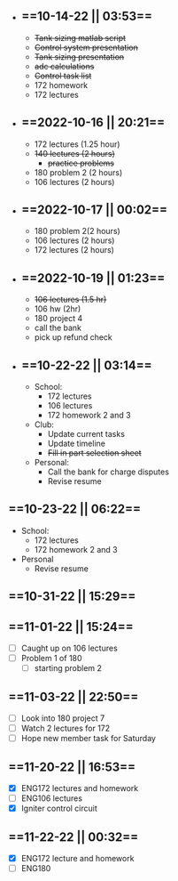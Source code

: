 - ## ==10-14-22   ||   03:53==
	- ~~Tank sizing matlab script~~
	- ~~Control system presentation~~
	- ~~Tank sizing presentation~~
	- ~~adc calculations~~
	- ~~Control task list~~
	- 172 homework
	- 172 lectures
- ## ==2022-10-16   ||   20:21==
	- 172 lectures (1.25 hour)
	- ~~140 lectures (2 hours)~~
		- ~~practice problems~~
	- 180 problem 2 (2 hours)
	- 106 lectures (2 hours)
- ## ==2022-10-17   ||   00:02==
	- 180 problem 2(2 hours)
	- 106 lectures (2 hours)
	- 172 lectures (2 hours)
- ## ==2022-10-19   ||   01:23==
	- ~~106 lectures (1.5 hr)~~
	- 106 hw (2hr)
	- 180 project 4
	- call the bank
	- pick up refund check
- ## ==10-22-22   ||   03:14==
	- School: 
		- 172 lectures
		- 106 lectures
		- 172 homework 2 and 3
	- Club:
		- Update current tasks
		- Update timeline
		- ~~Fill in part selection sheet~~
	- Personal:
		- Call the bank for charge disputes
		- Revise resume
## ==10-23-22   ||   06:22==
- School:
	- 172 lectures
	- 172 homework 2 and 3
- Personal 
	- Revise resume
## ==10-31-22   ||   15:29==
## ==11-01-22   ||   15:24==
- [ ] Caught up on 106 lectures
- [ ] Problem 1 of 180
	- [ ] starting problem 2
## ==11-03-22   ||   22:50==
- [ ] Look into 180 project 7
- [ ] Watch 2 lectures for 172
- [ ] Hope new member task for Saturday 
## ==11-20-22   ||   16:53==
- [x] ENG172 lectures and homework
- [ ] ENG106 lectures
- [x] Igniter control circuit
## ==11-22-22   ||   00:32==
- [x] ENG172 lecture and homework
- [ ] ENG180 